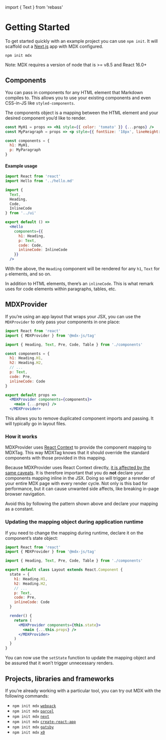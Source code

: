 import { Text } from 'rebass'

# Getting Started

To get started quickly with an example project you can use `npm init`.
It will scaffold out a [Next.js][next] app with MDX configured.

```shell
npm init mdx
```

<Text color="darkgray" mt={-3} mb={4}>
  Note: MDX requires a version of node that is >= v8.5 and React 16.0+
</Text>

## Components

You can pass in components for any HTML element that Markdown compiles to.
This allows you to use your existing components and even CSS-in-JS like
`styled-components`.

The components object is a mapping between the HTML element and your desired
component you’d like to render.

```jsx
const MyH1 = props => <h1 style={{ color: 'tomato' }} {...props} />
const MyParagraph = props => <p style={{ fontSize: '18px', lineHeight: 1.6 }} />

const components = {
  h1: MyH1,
  p: MyParagraph
}
```

#### Example usage

```jsx
import React from 'react'
import Hello from '../hello.md'

import {
  Text,
  Heading,
  Code,
  InlineCode
} from '../ui'

export default () =>
  <Hello
    components={{
      h1: Heading,
      p: Text,
      code: Code,
      inlineCode: InlineCode
    }}
  />
```

With the above, the `Heading` component will be rendered for any `h1`, `Text`
for `p` elements, and so on.

In addition to HTML elements, there’s an `inlineCode`.
This is what remark uses for code elements within paragraphs, tables, etc.

## MDXProvider

If you’re using an app layout that wraps your JSX, you can use the `MDXProvider`
to only pass your components in one place:

```jsx
import React from 'react'
import { MDXProvider } from '@mdx-js/tag'

import { Heading, Text, Pre, Code, Table } from './components'

const components = {
  h1: Heading.H1,
  h2: Heading.H2,
  // ...
  p: Text,
  code: Pre,
  inlineCode: Code
}

export default props =>
  <MDXProvider components={components}>
    <main {...props} />
  </MDXProvider>
```

This allows you to remove duplicated component imports and passing.
It will typically go in layout files.

### How it works

MDXProvider uses [React Context][context] to provide the component mapping to
MDXTag.  This way MDXTag knows that it should override the standard components
with those provided in this mapping.

Because MDXProvider uses React Context directly, [it is affected by the same
caveats][context-caveats].  It is therefore important that you do **not**
declare your components mapping inline in the JSX.  Doing so will trigger a
rerender of your entire MDX page with every render cycle.  Not only is this bad
for performance, but it can cause unwanted side affects, like breaking in-page
browser navigation.

Avoid this by following the pattern shown above and declare your mapping as a
constant.

### Updating the mapping object during application runtime

If you need to change the mapping during runtime, declare it on the componentʼs
state object:

```jsx
import React from 'react'
import { MDXProvider } from '@mdx-js/tag'

import { Heading, Text, Pre, Code, Table } from './components'

export default class Layout extends React.Component {
  state = {
    h1: Heading.H1,
    h2: Heading.H2,
    // ...
    p: Text,
    code: Pre,
    inlineCode: Code
  }

  render() {
    return (
      <MDXProvider components={this.state}>
        <main {...this.props} />
      </MDXProvider>
    )
  }
}
```

You can now use the `setState` function to update the mapping object and be
assured that it wonʼt trigger unnecessary renders.

## Projects, libraries and frameworks

If you’re already working with a particular tool, you can try out MDX with the
following commands:

*   `npm init mdx` [`webpack`](./webpack)
*   `npm init mdx` [`parcel`](./parcel)
*   `npm init mdx` [`next`](./next)
*   `npm init mdx` [`create-react-app`](./create-react-app)
*   `npm init mdx` [`gatsby`](./gatsby)
*   `npm init mdx` [`x0`](./x0)

[next]: https://github.com/zeit/next.js

[context]: https://reactjs.org/docs/context.html

[context-caveats]: https://reactjs.org/docs/context.html#caveats
